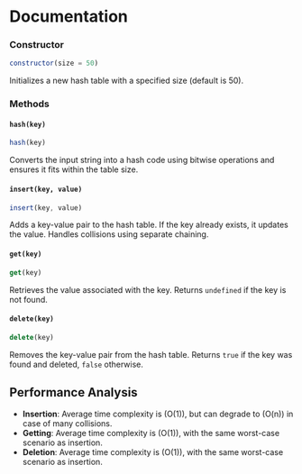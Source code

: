 # Documentation

### Constructor
```javascript
constructor(size = 50)
```
Initializes a new hash table with a specified size (default is 50).

### Methods

#### `hash(key)`
```javascript
hash(key)
```
Converts the input string into a hash code using bitwise operations and ensures it fits within the table size.

#### `insert(key, value)`
```javascript
insert(key, value)
```
Adds a key-value pair to the hash table. If the key already exists, it updates the value. Handles collisions using separate chaining.

#### `get(key)`
```javascript
get(key)
```
Retrieves the value associated with the key. Returns `undefined` if the key is not found.

#### `delete(key)`
```javascript
delete(key)
```
Removes the key-value pair from the hash table. Returns `true` if the key was found and deleted, `false` otherwise.

## Performance Analysis
- **Insertion**: Average time complexity is \(O(1)\), but can degrade to \(O(n)\) in case of many collisions.
- **Getting**: Average time complexity is \(O(1)\), with the same worst-case scenario as insertion.
- **Deletion**: Average time complexity is \(O(1)\), with the same worst-case scenario as insertion.


